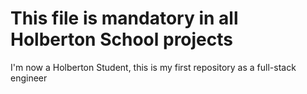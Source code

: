 This file is mandatory in all Holberton School projects
=======
I'm now a Holberton Student, this is my first repository as a full-stack engineer

